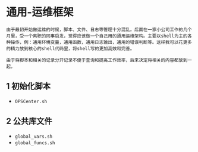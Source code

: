 # 通用-运维框架
    由于最初开始做运维的时候，脚本、文件、日志等管理十分混乱。后面在一家小公司工作的几个月里，受一个离职的同事启发，觉得应该做一个自己用的通用运维架构。主要以shell为主的各种操作，例：通用环境变量，通用函数，通用日志输出，通用的错误判断等。这样我可以花更多的精力放到核心的shell代码里，将shell写的更加高效和完善。
    
    由于将脚本和相关的记录分开记录不便于查询和提高工作效率，后来决定将相关的内容都放到一起。

## 1 初始化脚本
- `OPSCenter.sh`

## 2 公共库文件
- `global_vars.sh`
- `global_funcs.sh`
